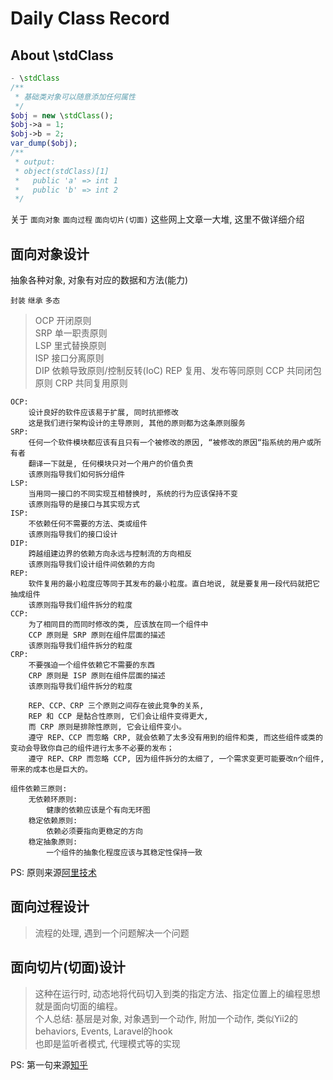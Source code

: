 Daily Class Record
==

About \stdClass
--

``` php
- \stdClass
/**
 * 基础类对象可以随意添加任何属性
 */
$obj = new \stdClass();
$obj->a = 1;
$obj->b = 2;
var_dump($obj);
/**
 * output:
 * object(stdClass)[1]
 *   public 'a' => int 1
 *   public 'b' => int 2
 */
```

关于 `面向对象` `面向过程` `面向切片(切面)` 这些网上文章一大堆, 这里不做详细介绍

面向对象设计
--

抽象各种对象, 对象有对应的数据和方法(能力)

`封装` `继承` `多态`

> OCP 开闭原则  
> SRP 单一职责原则  
> LSP 里式替换原则  
> ISP 接口分离原则  
> DIP 依赖导致原则/控制反转(IoC)
> REP 复用、发布等同原则
> CCP 共同闭包原则
> CRP 共同复用原则

``` text
OCP:  
    设计良好的软件应该易于扩展, 同时抗拒修改  
    这是我们进行架构设计的主导原则, 其他的原则都为这条原则服务  
SRP:  
    任何一个软件模块都应该有且只有一个被修改的原因, “被修改的原因“指系统的用户或所有者  
    翻译一下就是, 任何模块只对一个用户的价值负责  
    该原则指导我们如何拆分组件  
LSP:  
    当用同一接口的不同实现互相替换时, 系统的行为应该保持不变  
    该原则指导的是接口与其实现方式  
ISP:  
    不依赖任何不需要的方法、类或组件  
    该原则指导我们的接口设计  
DIP:  
    跨越组建边界的依赖方向永远与控制流的方向相反  
    该原则指导我们设计组件间依赖的方向  
REP:  
    软件复用的最小粒度应等同于其发布的最小粒度。直白地说, 就是要复用一段代码就把它抽成组件  
    该原则指导我们组件拆分的粒度  
CCP:  
    为了相同目的而同时修改的类, 应该放在同一个组件中  
    CCP 原则是 SRP 原则在组件层面的描述  
    该原则指导我们组件拆分的粒度  
CRP:  
    不要强迫一个组件依赖它不需要的东西  
    CRP 原则是 ISP 原则在组件层面的描述  
    该原则指导我们组件拆分的粒度  

    REP、CCP、CRP 三个原则之间存在彼此竞争的关系,  
    REP 和 CCP 是黏合性原则, 它们会让组件变得更大,  
    而 CRP 原则是排除性原则, 它会让组件变小。  
    遵守 REP、CCP 而忽略 CRP, 就会依赖了太多没有用到的组件和类, 而这些组件或类的变动会导致你自己的组件进行太多不必要的发布；  
    遵守 REP、CRP 而忽略 CCP, 因为组件拆分的太细了, 一个需求变更可能要改n个组件, 带来的成本也是巨大的。  

组件依赖三原则:  
    无依赖环原则:  
        健康的依赖应该是个有向无环图  
    稳定依赖原则:  
        依赖必须要指向更稳定的方向  
    稳定抽象原则:  
        一个组件的抽象化程度应该与其稳定性保持一致  
```

PS: 原则来源[阿里技术](https://mp.weixin.qq.com/s/Kd1T40KZWvdThKC3IN6n-Q)

面向过程设计
--

> 流程的处理, 遇到一个问题解决一个问题

面向切片(切面)设计
--

> 这种在运行时, 动态地将代码切入到类的指定方法、指定位置上的编程思想就是面向切面的编程。  
> 个人总结: 基层是对象, 对象遇到一个动作, 附加一个动作, 类似Yii2的behaviors, Events, Laravel的hook  
> 也即是监听者模式, 代理模式等的实现

PS: 第一句来源[知乎](https://www.zhihu.com/question/24863332)

